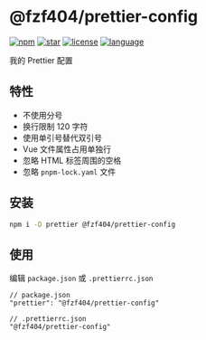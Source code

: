 # @fzf404/prettier-config

[![npm](https://img.shields.io/npm/v/@fzf404/prettier-config?color=orange)](https://npmjs.com/package/@fzf404/prettier-config)
[![star](https://img.shields.io/github/stars/fzf404/prettier-config?color=blue)](https://github.com/fzf404/prettier-config)
[![license](https://img.shields.io/npm/l/@fzf404/prettier-config?color=green)](https://github.com/fzf404/prettier-config/LICENSE)
[![language](https://img.shields.io/badge/language-English-purple)](https://github.com/fzf404/prettier-config/blob/main/README.md)

我的 Prettier 配置

## 特性

- 不使用分号
- 换行限制 120 字符
- 使用单引号替代双引号
- Vue 文件属性占用单独行
- 忽略 HTML 标签周围的空格
- 忽略 `pnpm-lock.yaml` 文件

## 安装

```bash
npm i -D prettier @fzf404/prettier-config
```

## 使用

编辑 `package.json` 或 `.prettierrc.json`

```jsonc
// package.json
"prettier": "@fzf404/prettier-config"

// .prettierrc.json
"@fzf404/prettier-config"
```
